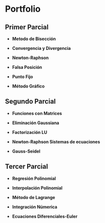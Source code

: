 # Portfolio

Primer Parcial
---

  * **Metodo de Bisección**
  
  * **Convergencia y Divergencia**
  
  * **Newton-Raphson**
  
  * **Falsa Posición**
  
  * **Punto Fijo**
  
  * **Método Gráfico**
  
Segundo Parcial
---

* **Funciones con Matrices**

* **Eliminación Gaussiana**

* **Factorización LU**

* **Newton-Raphson Sistemas de ecuaciones**

* **Gauss-Seidel**

Tercer Parcial
---

* **Regresión Polinomial**

* **Interpolación Polinomial**

* **Método de Lagrange**

* **Integración Númerica**

* **Ecuaciones Diferenciales-Euler**
